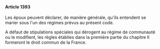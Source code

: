 #### Article 1393

Les époux peuvent déclarer, de manière générale, qu'ils entendent se marier sous l'un des régimes prévus au présent code.

A défaut de stipulations spéciales qui dérogent au régime de communauté ou le modifient, les règles établies dans la première partie du chapitre II formeront le droit commun de la France.


